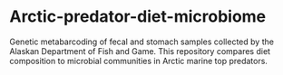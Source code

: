 # Arctic-predator-diet-microbiome
Genetic metabarcoding of fecal and stomach samples collected by the Alaskan Department of Fish and Game. This repository compares diet composition to microbial communities in Arctic marine top predators.
